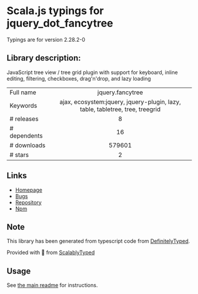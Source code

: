 
# Scala.js typings for jquery_dot_fancytree

Typings are for version 2.28.2-0

## Library description:
JavaScript tree view / tree grid plugin with support for keyboard, inline editing, filtering, checkboxes, drag'n'drop, and lazy loading

|                    |                 |
| ------------------ | :-------------: |
| Full name          | jquery.fancytree |
| Keywords           | ajax, ecosystem:jquery, jquery-plugin, lazy, table, tabletree, tree, treegrid |
| # releases         | 8 |
| # dependents       | 16 |
| # downloads        | 579601 |
| # stars            | 2 |

## Links
- [Homepage](https://github.com/mar10/fancytree)
- [Bugs](https://github.com/mar10/fancytree/issues)
- [Repository](https://github.com/mar10/fancytree)
- [Npm](https://www.npmjs.com/package/jquery.fancytree)
    


## Note
This library has been generated from typescript code from [DefinitelyTyped](https://definitelytyped.org).

Provided with :purple_heart: from [ScalablyTyped](https://github.com/oyvindberg/ScalablyTyped)

## Usage
See [the main readme](../../readme.md) for instructions.


